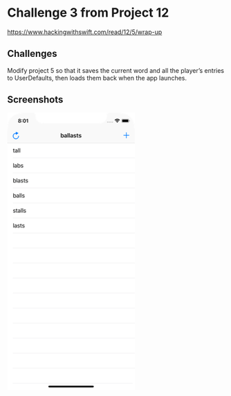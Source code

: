 # Challenge 3 from Project 12

https://www.hackingwithswift.com/read/12/5/wrap-up

## Challenges

Modify project 5 so that it saves the current word and all the player’s entries to UserDefaults, then loads them back when the app launches.

## Screenshots

![screenshot1](screenshots/screen01.png)
